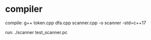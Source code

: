 # compiler

compile:
g++ token.cpp dfa.cpp scanner.cpp -o scanner -std=c++17

run:
./scanner test_scanner.pc
